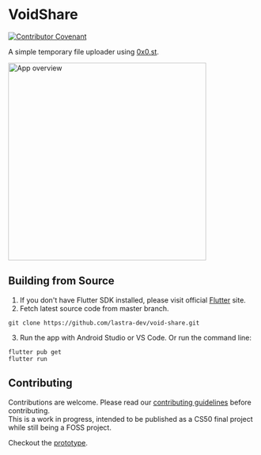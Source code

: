 # VoidShare
[![Contributor Covenant](https://img.shields.io/badge/Contributor%20Covenant-2.1-4baaaa.svg)](code_of_conduct.md)

A simple temporary file uploader using [0x0.st](https://0x0.st).

<img src="https://i.imgur.com/NMocGZC.png" alt="App overview" height="400">


## Building from Source

1. If you don't have Flutter SDK installed, please visit official [Flutter](https://flutter.dev/) site.
2. Fetch latest source code from master branch.

```
git clone https://github.com/lastra-dev/void-share.git
```

3. Run the app with Android Studio or VS Code. Or run the command line:

```
flutter pub get
flutter run
```

## Contributing

Contributions are welcome. Please read our [contributing guidelines](CONTRIBUTING.md) before contributing.  
This is a work in progress, intended to be published as a CS50 final project while still being a FOSS project.

Checkout the [prototype](https://www.figma.com/proto/UIU1t07dYmDkQ3VlFdivPb/Untitled?node-id=2%3A2&scaling=scale-down&page-id=0%3A1).

